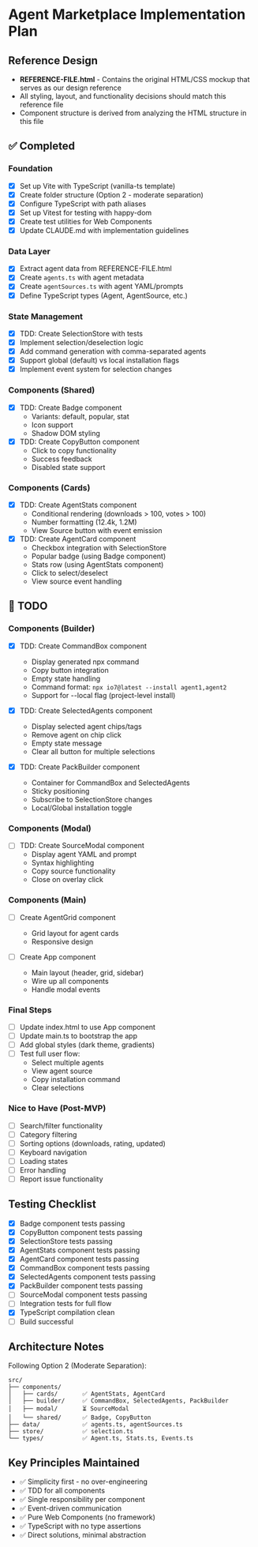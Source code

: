 # Agent Marketplace Implementation Plan

## Reference Design
- **REFERENCE-FILE.html** - Contains the original HTML/CSS mockup that serves as our design reference
- All styling, layout, and functionality decisions should match this reference file
- Component structure is derived from analyzing the HTML structure in this file

## ✅ Completed

### Foundation
- [x] Set up Vite with TypeScript (vanilla-ts template)
- [x] Create folder structure (Option 2 - moderate separation)
- [x] Configure TypeScript with path aliases
- [x] Set up Vitest for testing with happy-dom
- [x] Create test utilities for Web Components
- [x] Update CLAUDE.md with implementation guidelines

### Data Layer
- [x] Extract agent data from REFERENCE-FILE.html
- [x] Create `agents.ts` with agent metadata
- [x] Create `agentSources.ts` with agent YAML/prompts
- [x] Define TypeScript types (Agent, AgentSource, etc.)

### State Management
- [x] TDD: Create SelectionStore with tests
- [x] Implement selection/deselection logic
- [x] Add command generation with comma-separated agents
- [x] Support global (default) vs local installation flags
- [x] Implement event system for selection changes

### Components (Shared)
- [x] TDD: Create Badge component
  - Variants: default, popular, stat
  - Icon support
  - Shadow DOM styling
- [x] TDD: Create CopyButton component
  - Click to copy functionality
  - Success feedback
  - Disabled state support

### Components (Cards)
- [x] TDD: Create AgentStats component
  - Conditional rendering (downloads > 100, votes > 100)
  - Number formatting (12.4k, 1.2M)
  - View Source button with event emission
- [x] TDD: Create AgentCard component
  - Checkbox integration with SelectionStore
  - Popular badge (using Badge component)
  - Stats row (using AgentStats component)
  - Click to select/deselect
  - View source event handling

## 📝 TODO

### Components (Builder)
- [x] TDD: Create CommandBox component
  - Display generated npx command
  - Copy button integration
  - Empty state handling
  - Command format: `npx io7@latest --install agent1,agent2`
  - Support for --local flag (project-level install)

- [x] TDD: Create SelectedAgents component
  - Display selected agent chips/tags
  - Remove agent on chip click
  - Empty state message
  - Clear all button for multiple selections

- [x] TDD: Create PackBuilder component
  - Container for CommandBox and SelectedAgents
  - Sticky positioning
  - Subscribe to SelectionStore changes
  - Local/Global installation toggle

### Components (Modal)
- [ ] TDD: Create SourceModal component
  - Display agent YAML and prompt
  - Syntax highlighting
  - Copy source functionality
  - Close on overlay click

### Components (Main)
- [ ] Create AgentGrid component
  - Grid layout for agent cards
  - Responsive design

- [ ] Create App component
  - Main layout (header, grid, sidebar)
  - Wire up all components
  - Handle modal events

### Final Steps
- [ ] Update index.html to use App component
- [ ] Update main.ts to bootstrap the app
- [ ] Add global styles (dark theme, gradients)
- [ ] Test full user flow:
  - Select multiple agents
  - View agent source
  - Copy installation command
  - Clear selections

### Nice to Have (Post-MVP)
- [ ] Search/filter functionality
- [ ] Category filtering
- [ ] Sorting options (downloads, rating, updated)
- [ ] Keyboard navigation
- [ ] Loading states
- [ ] Error handling
- [ ] Report issue functionality

## Testing Checklist
- [x] Badge component tests passing
- [x] CopyButton component tests passing
- [x] SelectionStore tests passing
- [x] AgentStats component tests passing
- [x] AgentCard component tests passing
- [x] CommandBox component tests passing
- [x] SelectedAgents component tests passing
- [x] PackBuilder component tests passing
- [ ] SourceModal component tests passing
- [ ] Integration tests for full flow
- [x] TypeScript compilation clean
- [ ] Build successful

## Architecture Notes

Following Option 2 (Moderate Separation):
```
src/
├── components/
│   ├── cards/       ✅ AgentStats, AgentCard
│   ├── builder/     ✅ CommandBox, SelectedAgents, PackBuilder
│   ├── modal/       ⏳ SourceModal
│   └── shared/      ✅ Badge, CopyButton
├── data/            ✅ agents.ts, agentSources.ts
├── store/           ✅ selection.ts
└── types/           ✅ Agent.ts, Stats.ts, Events.ts
```

## Key Principles Maintained
- ✅ Simplicity first - no over-engineering
- ✅ TDD for all components
- ✅ Single responsibility per component
- ✅ Event-driven communication
- ✅ Pure Web Components (no framework)
- ✅ TypeScript with no type assertions
- ✅ Direct solutions, minimal abstraction